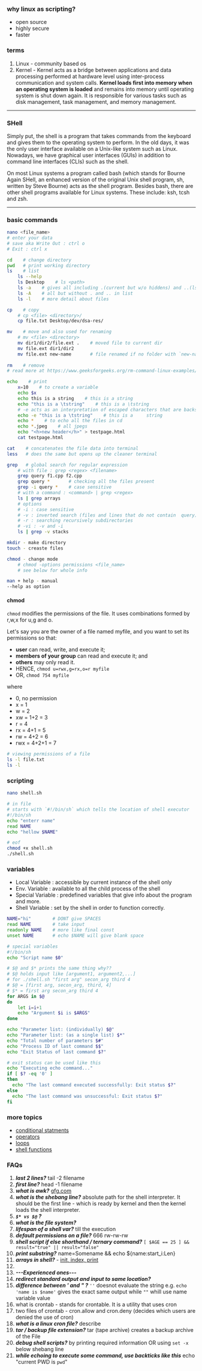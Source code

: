 ### why linux as scripting?
- open source
- highly secure
- faster


### terms
1. Linux - community based os
1. Kernel - Kernel acts as a bridge between applications and data processing performed at hardware level using inter-process communication and system calls. __Kernel loads first into memory when an operating system is loaded__ and remains into memory until operating system is shut down again. It is responsible for various tasks such as disk management, task management, and memory management.  

<hr>

### SHell
Simply put, the shell is a program that takes commands from the keyboard and gives them to the operating system to perform. In the old days, it was the only user interface available on a Unix-like system such as Linux. Nowadays, we have graphical user interfaces (GUIs) in addition to command line interfaces (CLIs) such as the shell.

On most Linux systems a program called bash (which stands for Bourne Again SHell, an enhanced version of the original Unix shell program, sh, written by Steve Bourne) acts as the shell program. Besides bash, there are other shell programs available for Linux systems. These include: ksh, tcsh and zsh.


<hr>

### basic commands
```bash
nano <file_name>
# enter your data
# save aka Write Out : ctrl o
# Exit : ctrl x

cd    # change directory
pwd   # print working directory
ls    # list
    ls --help
    ls Desktop    # ls <path>
    ls -a    # gives all including .(current but w/o hiddens) and ..(ls one directory back)
    ls -A    # all but without . and .. in list
    ls -l    # more detail about files

cp    # copy
    # cp <file> <directory>/
    cp file.txt Desktop/dev/dsa-res/         

mv    # move and also used for renaming
    # mv <file> <directory>
    mv dir1/dir2/file.ext .    # moved file to current dir
    mv file.ext dir1/dir2
    mv file.ext new-name       # file renamed if no folder with `new-name` exists 
    
rm    # remove
# read more at https://www.geeksforgeeks.org/rm-command-linux-examples/

echo    # print
    x=10    # to create a variable
    echo $x
    echo this is a string    # this is a string
    echo "this is a \tstring"    # this is a \tstring
    # -e acts as an interpretation of escaped characters that are backslashed.
    echo -e "this is a \tstring"    # this is a     string
    echo *    # to echo all the files in cd
    echo *.jpeg    # all jpegs
    echo "<h>new header</h>" > testpage.html
    cat testpage.html 

cat    # concatenates the file data into terminal
less   # does the same but opens up the cleaner terminal 

grep   # global search for regular expression
    # with file : grep <regex> <filename>
    grep query f1.cpp f2.cpp
    grep query *       # checking all the files present
    grep -i query *    # case sensitive
    # with a command : <command> | grep <regex> 
    ls | grep arrays
    # options
    # -i : case sensitive
    # -v : inverted search (files and lines that do not contain  query)
    # -r : searching recursively subdirectories
    # -vi : -v and -i
    ls | grep -v stacks

mkdir - make directory
touch - creaste files

chmod - change mode
    # chmod -options permissions <file_name>
    # see below for whole info

man + help - manual
--help as option
```


#### chmod
`chmod` modifies the permissions of the file. It uses combinations formed by r,w,x for u,g and o.

Let's say you are the owner of a file named myfile, and you want to set its permissions so that:
- __user__ can read, write, and execute it;
- __members of your group__ can read and execute it; and
- __others__ may only read it.
- HENCE, `chmod u=rwx,g=rx,o=r myfile`
- OR, `chmod 754 myfile`

where
- 0, no permission
- x = 1
- w = 2
- xw = 1+2 = 3
- r = 4
- rx = 4+1 = 5
- rw = 4+2 = 6
- rwx = 4+2+1 = 7

```sh
# viewing permissions of a file
ls -l file.txt
ls -l
```

### scripting
```bash
nano shell.sh

# in file
# starts with `#!/bin/sh` which tells the location of shell executor
#!/bin/sh
echo "enterr name"
read NAME
echo "hellow $NAME"

# eof
chmod +x shell.sh
./shell.sh
```

### variables
- Local Variable : accessible by current instance of the shell only
- Env. Variable : available to all the child process of the shell
- Special Variable : predefined variables that give info about the program and more.
- Shell Variable : set by the shell in order to function correctly.
```bash
NAME="hi"        # DONT give SPACES
read NAME        # take input
readonly NAME    # more like final const
unset NAME       # echo $NAME will give blank space

# special variables
#!/bin/sh
echo "Script name $0"

# $@ and $* prints the same thing why??
# $@ holds input like [argument1, argument2,...]
# for ./shell.sh "first arg" secon_arg third 4
# $@ = [first arg, secon_arg, third, 4]
# $* = first arg secon_arg third 4
for ARGS in $@
do
    let i=i+1
    echo "Argument $i is $ARGS"
done

echo "Parameter list: (individually) $@"
echo "Parameter list: (as a single list) $*"
echo "Total number of parameters $#"
echo "Process ID of last command $$"
echo "Exit Status of last command $?"

# exit status can be used like this
echo "Executing echo command..."
if [ $? -eq '0' ]
then
  echo "The last command executed successfully: Exit status $?"
else
  echo "The last command was unsuccessful: Exit status $?"
fi
``` 

### more topics
- [conditional statments](https://www.geeksforgeeks.org/conditional-statements-shell-script/)
- [operators](.assets/Unix%20_%20Linux%20-%20Shell%20Basic%20Operators.pdf)
- [loops](https://www.geeksforgeeks.org/looping-statements-shell-script/)
- [shell functions](https://www.tutorialspoint.com/unix/unix-shell-functions.htm)



### FAQs
1. ___last 2 lines?___ tail -2 filename
1. ___first line?___ head -1 filename
1. ___what is awk?___ [gfg.com](https://www.geeksforgeeks.org/awk-command-unixlinux-examples/)
1. ___what is the shebang line?___ absolute path for the shell interpreter. It should be the first line - which is ready by kernel and then the kernel loads the shell interpreter.
1. ___`$* vs $@` ?___
1. ___what is the file system?___
1. ___lifespan of a shell var?___ till the execution
1. ___default permissions on a file?___ 666 rw-rw-rw 
1. ___shell script if else shorthand / ternary command?___ `[ $AGE == 25 ] && result="true" || result="false"`
1. ___print substring?___ name=Somename && echo ${name:start_i:Len}
1. ___arrays in shell?___ - [init, index, print](https://www.geeksforgeeks.org/array-basics-shell-scripting-set-1/)
1.  
1. ___---Experienced ones---___
1. ___redirect standard output and input to same location?___
1. ___difference between ' and " ?___ `''` doesnot evaluate the string e.g. `echo 'name is $name'` gives the exact same output while `""` whill use name variable value
1. what is crontab - stands for crontable. It is a utility that uses cron 
1. two files of crontab - cron.allow and cron.deny (decides which users are denied the use of cron)
1. ___what is a linux cron file?___ describe
1. ___tar / backup file extension?___ tar (tape archive) creates a backup archive of the File
1. ___debug shell scripts?___ by printing required information OR using `set -x` below shebang line 
1. ___while echoing to execute some command, use backticks like this___ echo "current PWD is `pwd`" 
